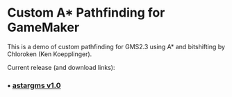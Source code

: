 # Custom A* Pathfinding for GameMaker

This is a demo of custom pathfinding for GMS2.3 using A* and bitshifting by Chloroken (Ken Koepplinger).

Current release (and download links):
### • [astargms v1.0](https://github.com/chloroken/astargms/releases/tag/1.0)
